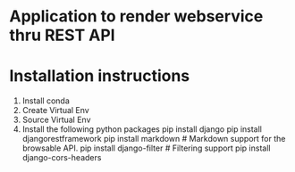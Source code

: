 # Application to render webservice thru REST API

# Installation instructions

1. Install conda
2. Create Virtual Env
3. Source Virtual Env
4. Install the following python packages
pip install django
pip install djangorestframework
pip install markdown       # Markdown support for the browsable API.
pip install django-filter  # Filtering support
pip install django-cors-headers
